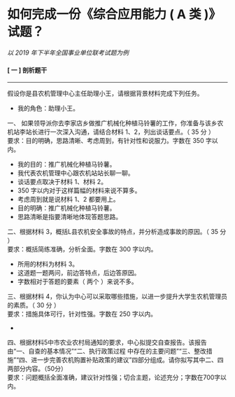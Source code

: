 # 如何完成一份《综合应用能力 ( A 类 )》试题？

*以 2019 年下半年全国事业单位联考试题为例*



#### [ 一 ] 剖析题干

------

假设你是县农机管理中⼼主任助理⼩王，请根据背景材料完成下列任务。

- 我的角色：助理小王。

一、 如果领导派你去李家店乡做推⼴机械化种植⻢铃薯的⼯作，你准备与该乡农机站李站⻓进⾏⼀次深⼊沟通，请结合材料 1、2，列出谈话要点。（ 35 分 ） <br>
要求：⽬的明确，思路清晰、考虑周到，有针对性和说服⼒。字数在 350 字以内。

- 我的目的：推广机械化种植马铃薯。
- 我代表农机管理中心跟农机站站长聊一聊。
- 谈话要点取决于材料 1、材料 2。
-  350 字以内对于这样篇幅的材料来说不算多。
- 考虑周到就是说材料 1、2 都要用上。
- 目的明确：推广机械化种植马铃薯。
- 思路清晰是指要清晰地体现答题思路。

二、根据材料 3，概括L县农机安全事故的特点，并分析造成事故的原因。（ 35 分 ） <br>
要求：概括简练准确，分析全⾯。字数在 300 字以内。

- 所用的材料为材料 3。
- 这道题一题两问，前边答特点，后边答原因。
- 字数相对于答题的要素（ 两个 ）来说不多。

三、根据材料 4，你认为中⼼可以采取哪些措施，以进⼀步提升⼤学⽣农机管理员的素质。（ 30 分 ） <br>
要求：措施具体可⾏，针对性强。字数在 250 字以内。

- 

四、根据材料5中市农业农村局通知的要求，中⼼拟提交⾃查报告。该报告由“⼀、⾃查的基本情况”“⼆、执⾏政策过程 中存在的主要问题”“三、整改措施”“四、进⼀步完善农机购置补贴政策的建议”四部分组成。请你拟写其中⼆、四 两部分内容。（50分）<br>
 要求：问题概括全⾯准确，建议针对性强；切合主题，论述充分；字数在700字以内。



